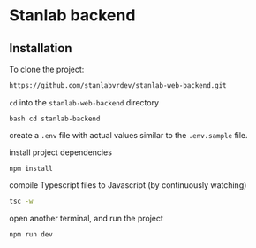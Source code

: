 # Stanlab backend

## Installation

To clone the project:

```bash
https://github.com/stanlabvrdev/stanlab-web-backend.git
```

`cd` into the `stanlab-web-backend` directory

``bash
cd stanlab-backend
``

create a `.env` file with actual values similar to the `.env.sample` file.

install project dependencies
```
npm install
```

compile Typescript files to Javascript (by continuously watching)
```bash
tsc -w
```

open another terminal, and run the project
```bash
npm run dev
```

